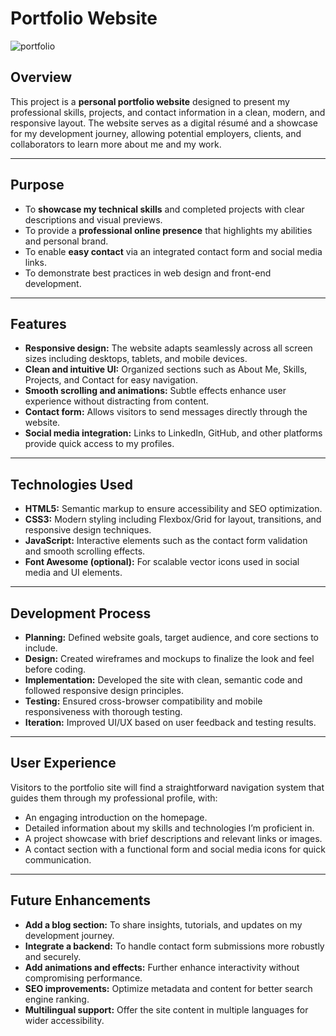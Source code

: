 # Portfolio Website


![portfolio](https://github.com/user-attachments/assets/5fbb5d77-3124-4ae2-912f-e9e7ed18077c)

## Overview

This project is a **personal portfolio website** designed to present my professional skills, projects, and contact information in a clean, modern, and responsive layout. The website serves as a digital résumé and a showcase for my development journey, allowing potential employers, clients, and collaborators to learn more about me and my work.

---

## Purpose

- To **showcase my technical skills** and completed projects with clear descriptions and visual previews.  
- To provide a **professional online presence** that highlights my abilities and personal brand.  
- To enable **easy contact** via an integrated contact form and social media links.  
- To demonstrate best practices in web design and front-end development.

---

## Features

- **Responsive design:** The website adapts seamlessly across all screen sizes including desktops, tablets, and mobile devices.  
- **Clean and intuitive UI:** Organized sections such as About Me, Skills, Projects, and Contact for easy navigation.  
- **Smooth scrolling and animations:** Subtle effects enhance user experience without distracting from content.  
- **Contact form:** Allows visitors to send messages directly through the website.  
- **Social media integration:** Links to LinkedIn, GitHub, and other platforms provide quick access to my profiles.

---

## Technologies Used

- **HTML5:** Semantic markup to ensure accessibility and SEO optimization.  
- **CSS3:** Modern styling including Flexbox/Grid for layout, transitions, and responsive design techniques.  
- **JavaScript:** Interactive elements such as the contact form validation and smooth scrolling effects.  
- **Font Awesome (optional):** For scalable vector icons used in social media and UI elements.

---

## Development Process

- **Planning:** Defined website goals, target audience, and core sections to include.  
- **Design:** Created wireframes and mockups to finalize the look and feel before coding.  
- **Implementation:** Developed the site with clean, semantic code and followed responsive design principles.  
- **Testing:** Ensured cross-browser compatibility and mobile responsiveness with thorough testing.  
- **Iteration:** Improved UI/UX based on user feedback and testing results.

---

## User Experience

Visitors to the portfolio site will find a straightforward navigation system that guides them through my professional profile, with:

- An engaging introduction on the homepage.  
- Detailed information about my skills and technologies I’m proficient in.  
- A project showcase with brief descriptions and relevant links or images.  
- A contact section with a functional form and social media icons for quick communication.

---

## Future Enhancements

- **Add a blog section:** To share insights, tutorials, and updates on my development journey.  
- **Integrate a backend:** To handle contact form submissions more robustly and securely.  
- **Add animations and effects:** Further enhance interactivity without compromising performance.  
- **SEO improvements:** Optimize metadata and content for better search engine ranking.  
- **Multilingual support:** Offer the site content in multiple languages for wider accessibility.
